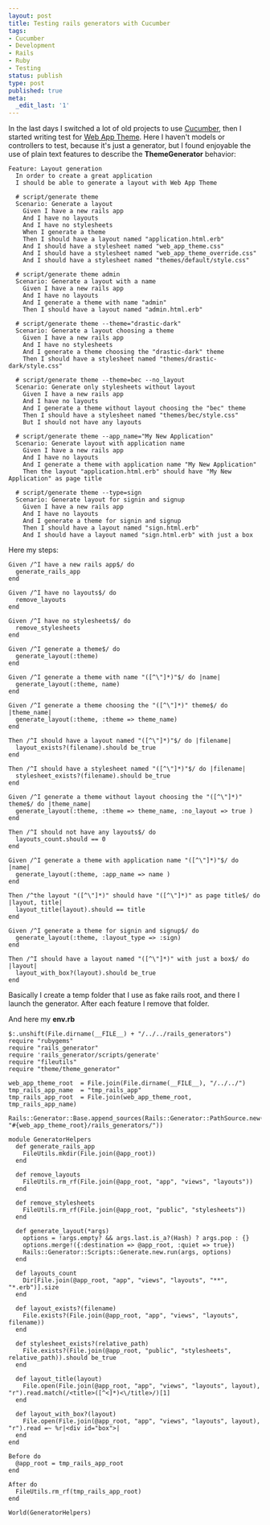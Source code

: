 ```yaml
---
layout: post
title: Testing rails generators with Cucumber
tags:
- Cucumber
- Development
- Rails
- Ruby
- Testing
status: publish
type: post
published: true
meta:
  _edit_last: '1'
---
```

In the last days I switched a lot of old projects to use <a href="http://cukes.info/" title="Cucumber">Cucumber</a>, then I started writing test for <a href="http://github.com/gravityblast/web-app-theme" title="Web App Theme">Web App Theme</a>. Here I haven't models or controllers to test, because it's just a generator, but I found enjoyable the use of plain text features to describe the <strong>ThemeGenerator</strong> behavior:

    Feature: Layout generation
      In order to create a great application
      I should be able to generate a layout with Web App Theme

      # script/generate theme
      Scenario: Generate a layout    
        Given I have a new rails app
        And I have no layouts
        And I have no stylesheets
        When I generate a theme
        Then I should have a layout named "application.html.erb"
        And I should have a stylesheet named "web_app_theme.css"
        And I should have a stylesheet named "web_app_theme_override.css"
        And I should have a stylesheet named "themes/default/style.css"
      
      # script/generate theme admin
      Scenario: Generate a layout with a name
        Given I have a new rails app
        And I have no layouts
        And I generate a theme with name "admin"
        Then I should have a layout named "admin.html.erb"
      
      # script/generate theme --theme="drastic-dark"
      Scenario: Generate a layout choosing a theme
        Given I have a new rails app
        And I have no stylesheets
        And I generate a theme choosing the "drastic-dark" theme
        Then I should have a stylesheet named "themes/drastic-dark/style.css"
      
      # script/generate theme --theme=bec --no_layout
      Scenario: Generate only stylesheets without layout
        Given I have a new rails app
        And I have no layouts
        And I generate a theme without layout choosing the "bec" theme
        Then I should have a stylesheet named "themes/bec/style.css"
        But I should not have any layouts
      
      # script/generate theme --app_name="My New Application"
      Scenario: Generate layout with application name
        Given I have a new rails app
        And I have no layouts
        And I generate a theme with application name "My New Application"
        Then the layout "application.html.erb" should have "My New Application" as page title
      
      # script/generate theme --type=sign
      Scenario: Generate layout for signin and signup
        Given I have a new rails app
        And I have no layouts
        And I generate a theme for signin and signup
        Then I should have a layout named "sign.html.erb"
        And I should have a layout named "sign.html.erb" with just a box

Here my steps:

    Given /^I have a new rails app$/ do
      generate_rails_app
    end
    
    Given /^I have no layouts$/ do
      remove_layouts  
    end
    
    Given /^I have no stylesheets$/ do
      remove_stylesheets
    end
    
    Given /^I generate a theme$/ do
      generate_layout(:theme)  
    end
    
    Given /^I generate a theme with name "([^\"]*)"$/ do |name|
      generate_layout(:theme, name)
    end
    
    Given /^I generate a theme choosing the "([^\"]*)" theme$/ do |theme_name|
      generate_layout(:theme, :theme => theme_name)
    end
    
    Then /^I should have a layout named "([^\"]*)"$/ do |filename|
      layout_exists?(filename).should be_true  
    end
    
    Then /^I should have a stylesheet named "([^\"]*)"$/ do |filename|
      stylesheet_exists?(filename).should be_true    
    end
    
    Given /^I generate a theme without layout choosing the "([^\"]*)" theme$/ do |theme_name|
      generate_layout(:theme, :theme => theme_name, :no_layout => true )
    end
    
    Then /^I should not have any layouts$/ do
      layouts_count.should == 0
    end
    
    Given /^I generate a theme with application name "([^\"]*)"$/ do |name|
      generate_layout(:theme, :app_name => name )
    end
    
    Then /^the layout "([^\"]*)" should have "([^\"]*)" as page title$/ do |layout, title|
      layout_title(layout).should == title
    end
    
    Given /^I generate a theme for signin and signup$/ do
      generate_layout(:theme, :layout_type => :sign)
    end
    
    Then /^I should have a layout named "([^\"]*)" with just a box$/ do |layout|
      layout_with_box?(layout).should be_true
    end

<p>Basically I create a temp folder that I use as fake rails root, and there I launch the generator.  After each feature I remove that folder.</p>
<p>And here my <strong>env.rb</strong></p>

    $:.unshift(File.dirname(__FILE__) + "/../../rails_generators")
    require "rubygems"
    require "rails_generator"
    require 'rails_generator/scripts/generate'
    require "fileutils"
    require "theme/theme_generator"
    
    web_app_theme_root  = File.join(File.dirname(__FILE__), "/../../")
    tmp_rails_app_name  = "tmp_rails_app"
    tmp_rails_app_root  = File.join(web_app_theme_root, tmp_rails_app_name)
    
    Rails::Generator::Base.append_sources(Rails::Generator::PathSource.new(:plugin, "#{web_app_theme_root}/rails_generators/"))
    
    module GeneratorHelpers
      def generate_rails_app
        FileUtils.mkdir(File.join(@app_root))
      end    
      
      def remove_layouts
        FileUtils.rm_rf(File.join(@app_root, "app", "views", "layouts"))
      end
      
      def remove_stylesheets
        FileUtils.rm_rf(File.join(@app_root, "public", "stylesheets"))
      end
      
      def generate_layout(*args)
        options = !args.empty? && args.last.is_a?(Hash) ? args.pop : {}
        options.merge!({:destination => @app_root, :quiet => true})    
        Rails::Generator::Scripts::Generate.new.run(args, options)
      end
      
      def layouts_count
        Dir[File.join(@app_root, "app", "views", "layouts", "**", "*.erb")].size
      end
      
      def layout_exists?(filename)
        File.exists?(File.join(@app_root, "app", "views", "layouts", filename))
      end
      
      def stylesheet_exists?(relative_path)
        File.exists?(File.join(@app_root, "public", "stylesheets", relative_path)).should be_true
      end
      
      def layout_title(layout)
        File.open(File.join(@app_root, "app", "views", "layouts", layout), "r").read.match(/<title>([^<]*)<\/title>/)[1]
      end
      
      def layout_with_box?(layout)
        File.open(File.join(@app_root, "app", "views", "layouts", layout), "r").read =~ %r|<div id="box">|
      end
    end
    
    Before do
      @app_root = tmp_rails_app_root  
    end
    
    After do
      FileUtils.rm_rf(tmp_rails_app_root)
    end
    
    World(GeneratorHelpers)

